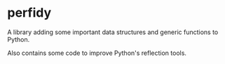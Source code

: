 # perfidy

A library adding some important data structures and generic functions to
Python.

Also contains some code to improve Python's reflection tools.
